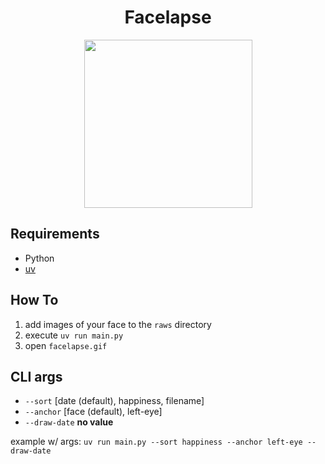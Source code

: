 <div align="center" style="text-align: center;">
  <h1>Facelapse</h1>
  <img src="https://raw.githubusercontent.com/walkersutton/facelapse/refs/heads/main/facelapse.gif"/ style="width: 269px;">
</div>

## Requirements
* Python
* [uv](https://docs.astral.sh/uv/getting-started/installation/)

## How To
1. add images of your face to the `raws` directory
3. execute `uv run main.py`
4. open `facelapse.gif`

## CLI args
* `--sort`
  [date (default), happiness, filename]
* `--anchor`
  [face (default), left-eye]
* `--draw-date`
  __no value__

example w/ args: 
`uv run main.py --sort happiness --anchor left-eye --draw-date`

  

